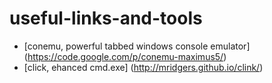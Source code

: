 useful-links-and-tools
======================

* [conemu, powerful tabbed windows console emulator] (https://code.google.com/p/conemu-maximus5/)
* [click, ehanced cmd.exe] (http://mridgers.github.io/clink/)


